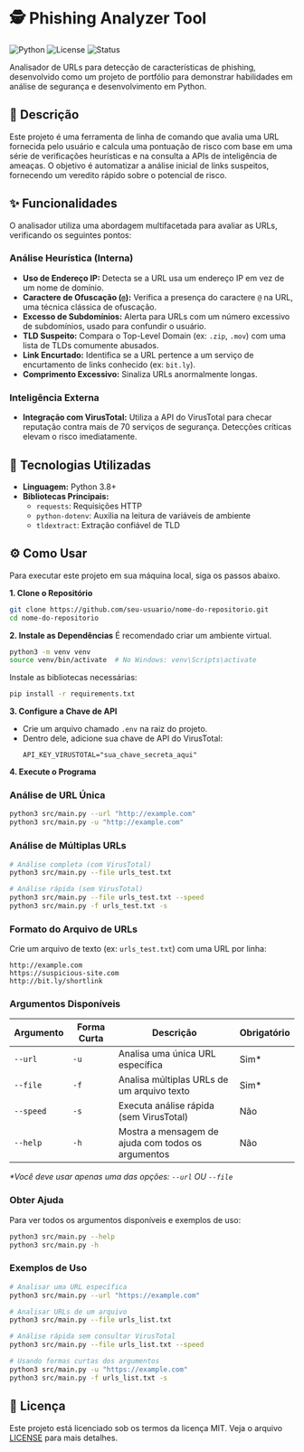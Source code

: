 # 🕵️ Phishing Analyzer Tool
![Python](https://img.shields.io/badge/python-3.8%2B-blue) ![License](https://img.shields.io/badge/license-MIT-green) ![Status](https://img.shields.io/badge/status-active-brightgreen)

Analisador de URLs para detecção de características de phishing, desenvolvido como um projeto de portfólio para demonstrar habilidades em análise de segurança e desenvolvimento em Python.

## 📝 Descrição

Este projeto é uma ferramenta de linha de comando que avalia uma URL fornecida pelo usuário e calcula uma pontuação de risco com base em uma série de verificações heurísticas e na consulta a APIs de inteligência de ameaças. O objetivo é automatizar a análise inicial de links suspeitos, fornecendo um veredito rápido sobre o potencial de risco.

## ✨ Funcionalidades

O analisador utiliza uma abordagem multifacetada para avaliar as URLs, verificando os seguintes pontos:

### Análise Heurística (Interna)

 - **Uso de Endereço IP:** Detecta se a URL usa um endereço IP em vez de um nome de domínio.
 - **Caractere de Ofuscação (`@`):** Verifica a presença do caractere `@` na URL, uma técnica clássica de ofuscação.
 - **Excesso de Subdomínios:** Alerta para URLs com um número excessivo de subdomínios, usado para confundir o usuário.
 - **TLD Suspeito:** Compara o Top-Level Domain (ex: `.zip`, `.mov`) com uma lista de TLDs comumente abusados.
 - **Link Encurtado:** Identifica se a URL pertence a um serviço de encurtamento de links conhecido (ex: `bit.ly`).
 - **Comprimento Excessivo:** Sinaliza URLs anormalmente longas.

### Inteligência Externa

 - **Integração com VirusTotal:** Utiliza a API do VirusTotal para checar reputação contra mais de 70 serviços de segurança. Detecções críticas elevam o risco imediatamente.

## 🚀 Tecnologias Utilizadas

 - **Linguagem:** Python 3.8+
 - **Bibliotecas Principais:**
   - `requests`: Requisições HTTP
   - `python-dotenv`: Auxilia na leitura de variáveis de ambiente
   - `tldextract`: Extração confiável de TLD

## ⚙️ Como Usar

Para executar este projeto em sua máquina local, siga os passos abaixo.

**1. Clone o Repositório**

```bash
git clone https://github.com/seu-usuario/nome-do-repositorio.git
cd nome-do-repositorio
```

**2. Instale as Dependências**
É recomendado criar um ambiente virtual.

```bash
python3 -m venv venv
source venv/bin/activate  # No Windows: venv\Scripts\activate
```

Instale as bibliotecas necessárias:

```bash
pip install -r requirements.txt
```

**3. Configure a Chave de API**

  - Crie um arquivo chamado `.env` na raiz do projeto.
  - Dentro dele, adicione sua chave de API do VirusTotal:
    ```
    API_KEY_VIRUSTOTAL="sua_chave_secreta_aqui"
    ```

**4. Execute o Programa**

### Análise de URL Única
```bash
python3 src/main.py --url "http://example.com"
python3 src/main.py -u "http://example.com"
```

### Análise de Múltiplas URLs
```bash
# Análise completa (com VirusTotal)
python3 src/main.py --file urls_test.txt

# Análise rápida (sem VirusTotal)
python3 src/main.py --file urls_test.txt --speed
python3 src/main.py -f urls_test.txt -s
```

### Formato do Arquivo de URLs
Crie um arquivo de texto (ex: `urls_test.txt`) com uma URL por linha:
```
http://example.com
https://suspicious-site.com
http://bit.ly/shortlink
```

### Argumentos Disponíveis

| Argumento | Forma Curta | Descrição | Obrigatório |
|-----------|-------------|-----------|-------------|
| `--url` | `-u` | Analisa uma única URL específica | Sim* |
| `--file` | `-f` | Analisa múltiplas URLs de um arquivo texto | Sim* |
| `--speed` | `-s` | Executa análise rápida (sem VirusTotal) | Não |
| `--help` | `-h` | Mostra a mensagem de ajuda com todos os argumentos | Não |

*\*Você deve usar apenas uma das opções: `--url` OU `--file`*

### Obter Ajuda

Para ver todos os argumentos disponíveis e exemplos de uso:

```bash
python3 src/main.py --help
python3 src/main.py -h
```

### Exemplos de Uso

```bash
# Analisar uma URL específica
python3 src/main.py --url "https://example.com"

# Analisar URLs de um arquivo
python3 src/main.py --file urls_list.txt

# Análise rápida sem consultar VirusTotal
python3 src/main.py --file urls_list.txt --speed

# Usando formas curtas dos argumentos
python3 src/main.py -u "https://example.com"
python3 src/main.py -f urls_list.txt -s
```

## 📄 Licença

Este projeto está licenciado sob os termos da licença MIT. Veja o arquivo [LICENSE](./LICENSE) para mais detalhes.